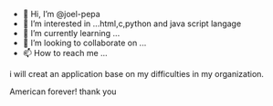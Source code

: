 - 👋 Hi, I’m @joel-pepa
- 👀 I’m interested in ...html,c,python and java script langage
- 🌱 I’m currently learning ...
- 💞️ I’m looking to collaborate on ...
- 📫 How to reach me ...

<!---
joel-pepa/joel-pepa is a ✨ special ✨ repository because its `README.md` (this file) appears on your GitHub profile.
You can click the Preview link to take a look at your changes.
--->i will creat an application base on my difficulties in my organization.
American forever!
thank you

